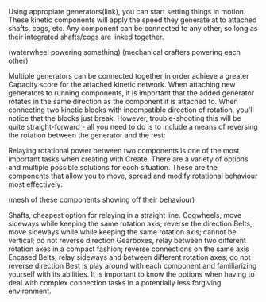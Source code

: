 Using appropiate generators(link), you can start setting things in motion. These kinetic components will apply the speed they generate at to attached shafts, cogs, etc. Any component can be connected to any other, so long as their integrated shafts/cogs are linked together.

(waterwheel powering something) (mechanical crafters powering each other)

Multiple generators can be connected together in order achieve a greater Capacity score for the attached kinetic network. When attaching new generators to running components, it is important that the added generator rotates in the same direction as the component it is attached to. When connecting two kinetic blocks with incompatible direction of rotation, you'll notice that the blocks just break. However, trouble-shooting this will be quite straight-forward - all you need to do is to include a means of reversing the rotation between the generator and the rest:

Relaying rotational power between two components is one of the most important tasks when creating with Create. There are a variety of options and multiple possible solutions for each situation. These are the components that allow you to move, spread and modify rotational behaviour most effectively:

(mesh of these components showing off their behaviour)

Shafts, cheapest option for relaying in a straight line.
Cogwheels, move sideways while keeping the same rotation axis; reverse the direction
Belts, move sideways while while keeping the same rotation axis; cannot be vertical; do not reverse direction
Gearboxes, relay between two different rotation axes in a compact fashion; reverse connections on the same axis
Encased Belts, relay sideways and between different rotation axes; do not reverse direction
Best is play around with each component and familiarizing yourself with its abilities. It is important to know the options when having to deal with complex connection tasks in a potentially less forgiving environment.